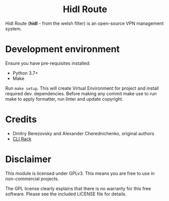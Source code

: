 <h1 align="center">Hidl Route</h1>

Hidl Route (**hidl** - from the welsh filter) is an open-source VPN management system.

# Development environment

Ensure you have pre-requisites installed:

* Python 3.7+
* Make

Run `make setup`. This will create Virtual Environment for project and install required dev. dependencies. Before making
any commit make use to run make to apply formatter, run linter and update copyright.

# Credits

* Dmitry Berezovsky and Alexander Cherednichenko, original authors
* [CLI Rack](https://github.com/corvis/cli-rack)

# Disclaimer

This module is licensed under GPLv3. This means you are free to use in non-commercial projects.

The GPL license clearly explains that there is no warranty for this free software. Please see the included LICENSE file
for details.
